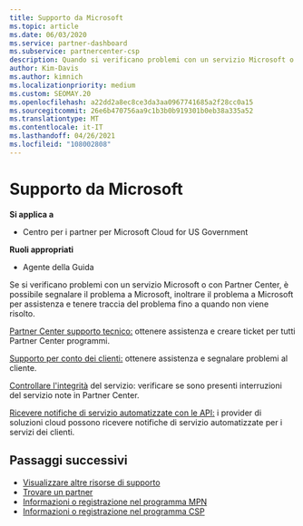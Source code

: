 ```yaml
---
title: Supporto da Microsoft
ms.topic: article
ms.date: 06/03/2020
ms.service: partner-dashboard
ms.subservice: partnercenter-csp
description: Quando si verificano problemi con un servizio Microsoft o con Partner Center, è possibile eseguire l'escalation a Microsoft per ottenere assistenza e tenere traccia del problema fino a quando non viene risolto.
author: Kim-Davis
ms.author: kimnich
ms.localizationpriority: medium
ms.custom: SEOMAY.20
ms.openlocfilehash: a22dd2a8ec8ce3da3aa0967741685a2f28cc0a15
ms.sourcegitcommit: 26e6b470756aa9c1b3b0b919301b0eb38a335a52
ms.translationtype: MT
ms.contentlocale: it-IT
ms.lasthandoff: 04/26/2021
ms.locfileid: "108002808"
---
```

# <a name="support-from-microsoft"></a>Supporto da Microsoft

**Si applica a**

- Centro per i partner per Microsoft Cloud for US Government

**Ruoli appropriati**

- Agente della Guida

Se si verificano problemi con un servizio Microsoft o con Partner Center, è possibile segnalare il problema a Microsoft, inoltrare il problema a Microsoft per assistenza e tenere traccia del problema fino a quando non viene risolto.

[Partner Center supporto tecnico:](report-problems-with-partner-center.md) ottenere assistenza e creare ticket per tutti Partner Center programmi.

[Supporto per conto dei clienti:](report-problems-on-behalf-of-a-customer.md) ottenere assistenza e segnalare problemi al cliente.

[Controllare l'integrità](check-service-health.md) del servizio: verificare se sono presenti interruzioni del servizio note in Partner Center.

[Ricevere notifiche di servizio automatizzate con le API:](get-automated-service-notifications-with-our-apis.md) i provider di soluzioni cloud possono ricevere notifiche di servizio automatizzate per i servizi dei clienti.

## <a name="next-steps"></a>Passaggi successivi

- [Visualizzare altre risorse di supporto](https://partner.microsoft.com/support/?stage=1)
- [Trovare un partner](find-a-partner.md)
- [Informazioni o registrazione nel programma MPN](https://partner.microsoft.com/membership)
- [Informazioni o registrazione nel programma CSP](https://partner.microsoft.com/membership/cloud-solution-provider)
